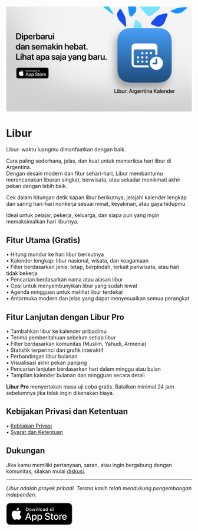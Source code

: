 [![Libur App](images/banner.png)](https://apps.apple.com/app/id6744455042)  

# Libur  

Libur: waktu luangmu dimanfaatkan dengan baik.  

Cara paling sederhana, jelas, dan kuat untuk memeriksa hari libur di Argentina.  
Dengan desain modern dan fitur sehari-hari, Libur membantumu merencanakan liburan singkat, berwisata, atau sekadar menikmati akhir pekan dengan lebih baik.  

Cek dalam hitungan detik kapan libur berikutnya, jelajahi kalender lengkap dan saring hari-hari nonkerja sesuai minat, keyakinan, atau gaya hidupmu.  

Ideal untuk pelajar, pekerja, keluarga, dan siapa pun yang ingin memaksimalkan hari liburnya.  

## Fitur Utama (Gratis)  

• Hitung mundur ke hari libur berikutnya  
• Kalender lengkap: libur nasional, wisata, dan keagamaan  
• Filter berdasarkan jenis: tetap, berpindah, terkait pariwisata, atau hari tidak bekerja  
• Pencarian berdasarkan nama atau alasan libur  
• Opsi untuk menyembunyikan libur yang sudah lewat  
• Agenda mingguan untuk melihat libur terdekat  
• Antarmuka modern dan jelas yang dapat menyesuaikan semua perangkat  

## Fitur Lanjutan dengan Libur Pro  

• Tambahkan libur ke kalender pribadimu  
• Terima pemberitahuan sebelum setiap libur  
• Filter berdasarkan komunitas (Muslim, Yahudi, Armenia)  
• Statistik terperinci dan grafik interaktif  
• Perbandingan libur bulanan  
• Visualisasi akhir pekan panjang  
• Pencarian lanjutan berdasarkan hari dalam minggu atau bulan  
• Tampilan kalender bulanan dan mingguan secara detail  

**Libur Pro** menyertakan masa uji coba gratis. Batalkan minimal 24 jam sebelumnya jika tidak ingin dikenakan biaya.  

## Kebijakan Privasi dan Ketentuan  

• [Kebijakan Privasi](https://lucasditomase.github.io/feriados/id/privacy-policy)  
• [Syarat dan Ketentuan](https://lucasditomase.github.io/feriados/id/terms-and-conditions)  

## Dukungan  

Jika kamu memiliki pertanyaan, saran, atau ingin bergabung dengan komunitas, silakan mulai [diskusi](https://github.com/lucasditomase/feriados/discussions).  

---  

*Libur adalah proyek pribadi. Terima kasih telah mendukung pengembangan independen.*  

<p align="left">  
  <a href="https://apps.apple.com/app/id6744455042">  
    <img src="images/download-badge.svg" height="60">  
  </a>  
</p>  
